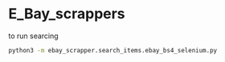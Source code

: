 # E_Bay_scrappers

to run searcing
```bash
python3 -m ebay_scrapper.search_items.ebay_bs4_selenium.py
```

